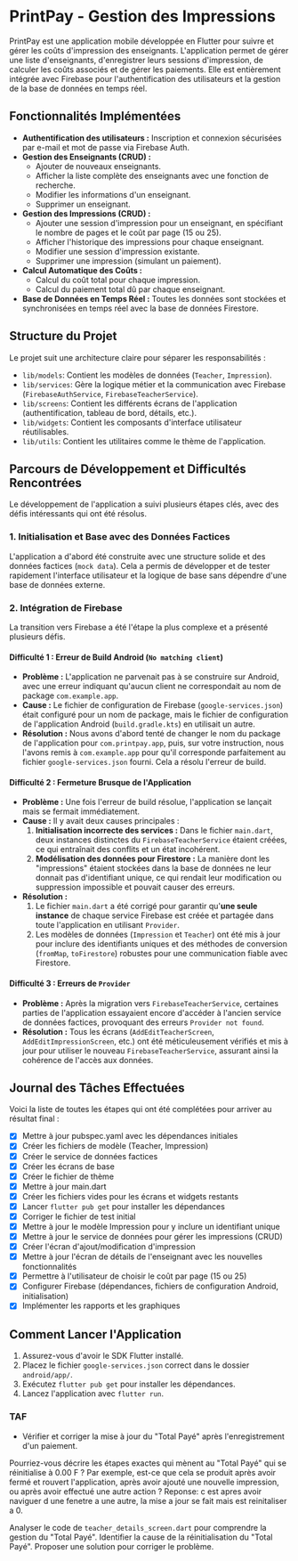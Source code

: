 # PrintPay - Gestion des Impressions

PrintPay est une application mobile développée en Flutter pour suivre et gérer les coûts d'impression des enseignants. L'application permet de gérer une liste d'enseignants, d'enregistrer leurs sessions d'impression, de calculer les coûts associés et de gérer les paiements. Elle est entièrement intégrée avec Firebase pour l'authentification des utilisateurs et la gestion de la base de données en temps réel.

## Fonctionnalités Implémentées

*   **Authentification des utilisateurs :** Inscription et connexion sécurisées par e-mail et mot de passe via Firebase Auth.
*   **Gestion des Enseignants (CRUD) :**
    *   Ajouter de nouveaux enseignants.
    *   Afficher la liste complète des enseignants avec une fonction de recherche.
    *   Modifier les informations d'un enseignant.
    *   Supprimer un enseignant.
*   **Gestion des Impressions (CRUD) :**
    *   Ajouter une session d'impression pour un enseignant, en spécifiant le nombre de pages et le coût par page (15 ou 25).
    *   Afficher l'historique des impressions pour chaque enseignant.
    *   Modifier une session d'impression existante.
    *   Supprimer une impression (simulant un paiement).
*   **Calcul Automatique des Coûts :**
    *   Calcul du coût total pour chaque impression.
    *   Calcul du paiement total dû par chaque enseignant.
*   **Base de Données en Temps Réel :** Toutes les données sont stockées et synchronisées en temps réel avec la base de données Firestore.

## Structure du Projet

Le projet suit une architecture claire pour séparer les responsabilités :

-   `lib/models`: Contient les modèles de données (`Teacher`, `Impression`).
-   `lib/services`: Gère la logique métier et la communication avec Firebase (`FirebaseAuthService`, `FirebaseTeacherService`).
-   `lib/screens`: Contient les différents écrans de l'application (authentification, tableau de bord, détails, etc.).
-   `lib/widgets`: Contient les composants d'interface utilisateur réutilisables.
-   `lib/utils`: Contient les utilitaires comme le thème de l'application.

## Parcours de Développement et Difficultés Rencontrées

Le développement de l'application a suivi plusieurs étapes clés, avec des défis intéressants qui ont été résolus.

### 1. Initialisation et Base avec des Données Factices

L'application a d'abord été construite avec une structure solide et des données factices (`mock data`). Cela a permis de développer et de tester rapidement l'interface utilisateur et la logique de base sans dépendre d'une base de données externe.

### 2. Intégration de Firebase

La transition vers Firebase a été l'étape la plus complexe et a présenté plusieurs défis.

#### Difficulté 1 : Erreur de Build Android (`No matching client`)

-   **Problème :** L'application ne parvenait pas à se construire sur Android, avec une erreur indiquant qu'aucun client ne correspondait au nom de package `com.example.app`.
-   **Cause :** Le fichier de configuration de Firebase (`google-services.json`) était configuré pour un nom de package, mais le fichier de configuration de l'application Android (`build.gradle.kts`) en utilisait un autre.
-   **Résolution :** Nous avons d'abord tenté de changer le nom du package de l'application pour `com.printpay.app`, puis, sur votre instruction, nous l'avons remis à `com.example.app` pour qu'il corresponde parfaitement au fichier `google-services.json` fourni. Cela a résolu l'erreur de build.

#### Difficulté 2 : Fermeture Brusque de l'Application

-   **Problème :** Une fois l'erreur de build résolue, l'application se lançait mais se fermait immédiatement.
-   **Cause :** Il y avait deux causes principales :
    1.  **Initialisation incorrecte des services :** Dans le fichier `main.dart`, deux instances distinctes du `FirebaseTeacherService` étaient créées, ce qui entraînait des conflits et un état incohérent.
    2.  **Modélisation des données pour Firestore :** La manière dont les "impressions" étaient stockées dans la base de données ne leur donnait pas d'identifiant unique, ce qui rendait leur modification ou suppression impossible et pouvait causer des erreurs.
-   **Résolution :**
    1.  Le fichier `main.dart` a été corrigé pour garantir qu'**une seule instance** de chaque service Firebase est créée et partagée dans toute l'application en utilisant `Provider`.
    2.  Les modèles de données (`Impression` et `Teacher`) ont été mis à jour pour inclure des identifiants uniques et des méthodes de conversion (`fromMap`, `toFirestore`) robustes pour une communication fiable avec Firestore.

#### Difficulté 3 : Erreurs de `Provider`

-   **Problème :** Après la migration vers `FirebaseTeacherService`, certaines parties de l'application essayaient encore d'accéder à l'ancien service de données factices, provoquant des erreurs `Provider not found`.
-   **Résolution :** Tous les écrans (`AddEditTeacherScreen`, `AddEditImpressionScreen`, etc.) ont été méticuleusement vérifiés et mis à jour pour utiliser le nouveau `FirebaseTeacherService`, assurant ainsi la cohérence de l'accès aux données.

## Journal des Tâches Effectuées

Voici la liste de toutes les étapes qui ont été complétées pour arriver au résultat final :

- [x] Mettre à jour pubspec.yaml avec les dépendances initiales
- [x] Créer les fichiers de modèle (Teacher, Impression)
- [x] Créer le service de données factices
- [x] Créer les écrans de base
- [x] Créer le fichier de thème
- [x] Mettre à jour main.dart
- [x] Créer les fichiers vides pour les écrans et widgets restants
- [x] Lancer `flutter pub get` pour installer les dépendances
- [x] Corriger le fichier de test initial
- [x] Mettre à jour le modèle Impression pour y inclure un identifiant unique
- [x] Mettre à jour le service de données pour gérer les impressions (CRUD)
- [x] Créer l'écran d'ajout/modification d'impression
- [x] Mettre à jour l'écran de détails de l'enseignant avec les nouvelles fonctionnalités
- [x] Permettre à l'utilisateur de choisir le coût par page (15 ou 25)
- [x] Configurer Firebase (dépendances, fichiers de configuration Android, initialisation)
- [x] Implémenter les rapports et les graphiques
## Comment Lancer l'Application

1.  Assurez-vous d'avoir le SDK Flutter installé.
2.  Placez le fichier `google-services.json` correct dans le dossier `android/app/`.
3.  Exécutez `flutter pub get` pour installer les dépendances.
4.  Lancez l'application avec `flutter run`.

### TAF

- Vérifier et corriger la mise à jour du "Total Payé" après l'enregistrement d'un paiement.

Pourriez-vous décrire les étapes exactes qui mènent au "Total Payé" qui se réinitialise à 0.00 F ? Par exemple, est-ce que cela se produit après avoir fermé et rouvert l'application, après avoir ajouté une nouvelle impression, ou après avoir effectué une autre action ? Reponse: c est apres avoir naviguer d une fenetre a une autre, la mise a jour se fait mais est reinitaliser a 0.


Analyser le code de `teacher_details_screen.dart` pour comprendre la gestion du "Total Payé".
Identifier la cause de la réinitialisation du "Total Payé".
Proposer une solution pour corriger le problème.

